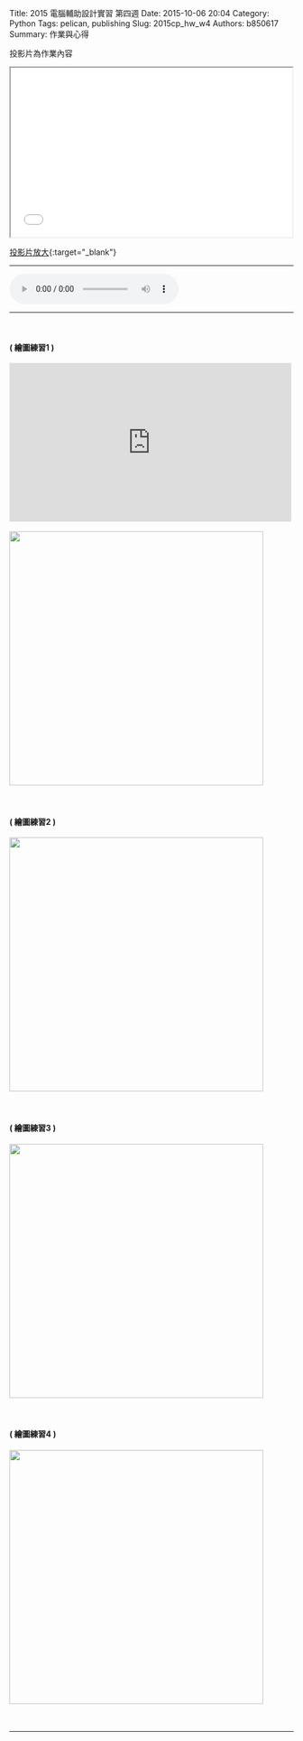 Title: 2015 電腦輔助設計實習 第四週
Date: 2015-10-06 20:04
Category: Python
Tags: pelican, publishing
Slug: 2015cp_hw_w4
Authors: b850617
Summary: 作業與心得


投影片為作業內容

<iframe src="simplest2.html" width="500" height="300"></iframe>

[投影片放大](simplest2.html){:target="_blank"}
<br>
<hr>
<html>
<head>
<title>kevin kern - Through the Arbor</title>
</head>
<body>
    <audio controls pause loop>
        <source src="https://copy.com/rIjzBVdsJXu2H82u">
    </audio>
</body>
</html>
<hr>
<br>
<h4>( 繪圖練習1 )</h4>
<iframe src="https://player.vimeo.com/video/142662746" width="500" height="281" frameborder="0" webkitallowfullscreen mozallowfullscreen allowfullscreen></iframe>
<br>
<br>
<img src="https://copy.com/EH2DIsAmdDUteTqJ"width="450"height="450">
<br>
<br>
<br>
<h4>( 繪圖練習2 )</h4>
<img src="https://copy.com/Q1IU0u6bBigb3XQG"width="450"height="450">
<br>
<br>
<br>
<h4>( 繪圖練習3 )</h4>
<img src="https://copy.com/HadsQlWBS0KVreej"width="450"height="450">
<br>
<br>
<br>
<h4>( 繪圖練習4 )</h4>
<img src="https://copy.com/9yaHBDA26vGtQUmn"width="450"height="450">
<br>
<br>
<br>
<hr>


